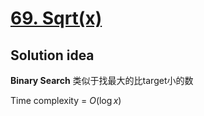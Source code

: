 # [69. Sqrt(x)](https://leetcode.com/problems/sqrtx/)

## Solution idea

**Binary Search** 类似于找最大的比target小的数

Time complexity = $O(\log x)$